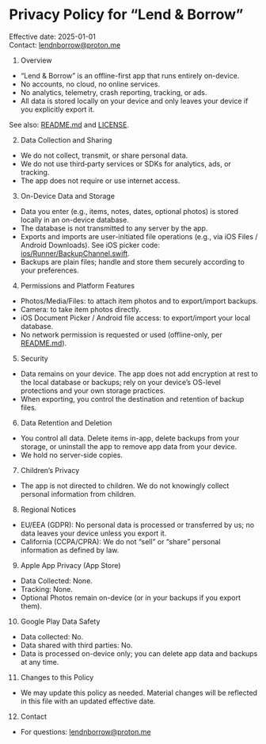 # Privacy Policy for “Lend & Borrow”

Effective date: 2025-01-01  
Contact: lendnborrow@proton.me

1) Overview
- “Lend & Borrow” is an offline-first app that runs entirely on-device.
- No accounts, no cloud, no online services.
- No analytics, telemetry, crash reporting, tracking, or ads.
- All data is stored locally on your device and only leaves your device if you explicitly export it.

See also: [README.md](README.md) and [LICENSE](LICENSE).

2) Data Collection and Sharing
- We do not collect, transmit, or share personal data.
- We do not use third‑party services or SDKs for analytics, ads, or tracking.
- The app does not require or use internet access.

3) On-Device Data and Storage
- Data you enter (e.g., items, notes, dates, optional photos) is stored locally in an on-device database.
- The database is not transmitted to any server by the app.
- Exports and imports are user-initiated file operations (e.g., via iOS Files / Android Downloads). See iOS picker code: [ios/Runner/BackupChannel.swift](ios/Runner/BackupChannel.swift).
- Backups are plain files; handle and store them securely according to your preferences.

4) Permissions and Platform Features
- Photos/Media/Files: to attach item photos and to export/import backups.
- Camera: to take item photos directly.
- iOS Document Picker / Android file access: to export/import your local database.
- No network permission is requested or used (offline-only, per [README.md](README.md)).

5) Security
- Data remains on your device. The app does not add encryption at rest to the local database or backups; rely on your device’s OS-level protections and your own storage practices.
- When exporting, you control the destination and retention of backup files.

6) Data Retention and Deletion
- You control all data. Delete items in-app, delete backups from your storage, or uninstall the app to remove app data from your device.
- We hold no server-side copies.

7) Children’s Privacy
- The app is not directed to children. We do not knowingly collect personal information from children.

8) Regional Notices
- EU/EEA (GDPR): No personal data is processed or transferred by us; no data leaves your device unless you export it.
- California (CCPA/CPRA): We do not “sell” or “share” personal information as defined by law.

9) Apple App Privacy (App Store)
- Data Collected: None.
- Tracking: None.
- Optional Photos remain on-device (or in your backups if you export them).

10) Google Play Data Safety
- Data collected: No.
- Data shared with third parties: No.
- Data is processed on-device only; you can delete app data and backups at any time.

11) Changes to this Policy
- We may update this policy as needed. Material changes will be reflected in this file with an updated effective date.

12) Contact
- For questions: lendnborrow@proton.me
